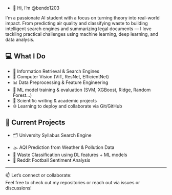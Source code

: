 - 👋 Hi, I’m @bendo1203
  
I'm a passionate AI student with a focus on turning theory into real-world impact. From predicting air quality and classifying waste to building intelligent search engines and summarizing legal documents — I love tackling practical challenges using machine learning, deep learning, and data analysis.

## 💻 What I Do

- 🔎 Information Retrieval & Search Engines  
- 🧠 Computer Vision (ViT, ResNet, EfficientNet)  
- 📊 Data Preprocessing & Feature Engineering  
- 🧪 ML model training & evaluation (SVM, XGBoost, Ridge, Random Forest...)  
- 📝 Scientific writing & academic projects  
- 🌐 Learning to deploy and collaborate via Git/GitHub

## 🚧 Current Projects

- 🗂 University Syllabus Search Engine
 <!---
- 🧾 Legal Contract Summarization (extractive & abstractive)
--->
- 🌫 AQI Prediction from Weather & Pollution Data  
- 🧠 Waste Classification using DL features + ML models  
- 🤖 Reddit Football Sentiment Analysis

---
📫 Let’s connect or collaborate:  
Feel free to check out my repositories or reach out via issues or discussions!
<!---
benxelua/benxelua is a ✨ special ✨ repository because its `README.md` (this file) appears on your GitHub profile.
You can click the Preview link to take a look at your changes.
--->
